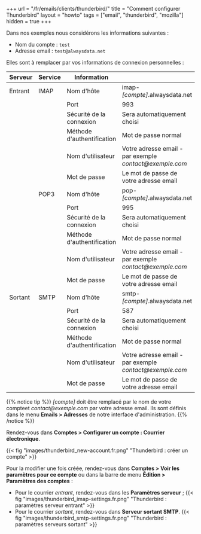 +++
url = "/fr/emails/clients/thunderbird/"
title = "Comment configurer Thunderbird"
layout = "howto"
tags = ["email", "thunderbird", "mozilla"]
hidden = true
+++

Dans nos exemples nous considérons les informations suivantes :

- Nom du compte : `test`
- Adresse email : `test@alwaysdata.net`

Elles sont à remplacer par vos informations de connexion personnelles :

|Serveur|Service|Information||
|---|---|---|---|
|Entrant|IMAP|Nom d'hôte|imap-*[compte]*.alwaysdata.net|
|||Port|993|
|||Sécurité de la connexion|Sera automatiquement choisi|
|||Méthode d'authentification|Mot de passe normal|
|||Nom d'utilisateur|Votre adresse email - par exemple *contact\@exemple.com*|
|||Mot de passe|Le mot de passe de votre adresse email|
||POP3|Nom d'hôte| pop-*[compte]*.alwaysdata.net|
|||Port| 995|
|||Sécurité de la connexion|Sera automatiquement choisi|
|||Méthode d'authentification|Mot de passe normal|
|||Nom d'utilisateur|Votre adresse email - par exemple *contact\@exemple.com*|
|||Mot de passe|Le mot de passe de votre adresse email|
|Sortant|SMTP|Nom d'hôte|smtp-*[compte]*.alwaysdata.net|
|||Port|587|
|||Sécurité de la connexion|Sera automatiquement choisi|
|||Méthode d'authentification|Mot de passe normal|
|||Nom d'utilisateur|Votre adresse email - par exemple *contact\@exemple.com*|
|||Mot de passe|Le mot de passe de votre adresse email|

{{% notice tip %}}
 *[compte]* doit être remplacé par le nom de votre compteet *contact\@exemple.com* par votre adresse email. Ils sont définis dans le menu **Emails > Adresses** de notre interface d'administration.
{{% /notice %}}

Rendez-vous dans **Comptes > Configurer un compte : Courrier électronique**.

{{< fig "images/thunderbird_new-account.fr.png" "Thunderbird : créer un compte" >}}

Pour la modifier une fois créée, rendez-vous dans **Comptes > Voir les paramètres pour ce compte** ou dans la barre de menu **Édition > Paramètres des comptes** :

- Pour le courrier _entrant_, rendez-vous dans les **Paramètres serveur** ;
{{< fig "images/thunderbird_imap-settings.fr.png" "Thunderbird : paramètres serveur entrant" >}}
- Pour le courrier _sortant_, rendez-vous dans **Serveur sortant SMTP**.
{{< fig "images/thunderbird_smtp-settings.fr.png" "Thunderbird : paramètres serveurs sortant" >}}
